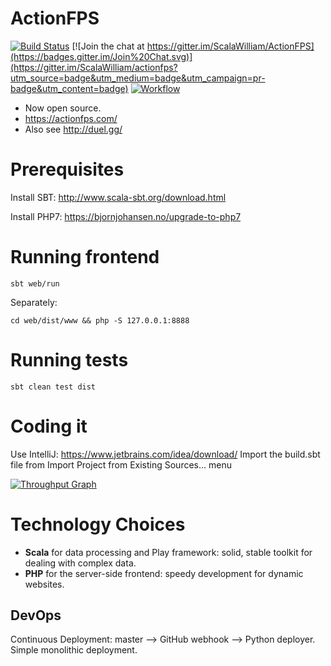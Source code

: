 # ActionFPS

[![Build Status](https://travis-ci.org/ScalaWilliam/ActionFPS.svg)](https://travis-ci.org/ScalaWilliam/ActionFPS)
[![Join the chat at https://gitter.im/ScalaWilliam/ActionFPS](https://badges.gitter.im/Join%20Chat.svg)](https://gitter.im/ScalaWilliam/actionfps?utm_source=badge&utm_medium=badge&utm_campaign=pr-badge&utm_content=badge)
[![Workflow](https://badge.waffle.io/ScalaWilliam/actionfps.png?label=ready&title=Ready)](https://waffle.io/ScalaWilliam/actionfps)

* Now open source.
* https://actionfps.com/
* Also see http://duel.gg/

# Prerequisites

Install SBT: http://www.scala-sbt.org/download.html

Install PHP7: https://bjornjohansen.no/upgrade-to-php7

# Running frontend
```
sbt web/run
```
Separately:
```
cd web/dist/www && php -S 127.0.0.1:8888
```

# Running tests

```
sbt clean test dist
```

# Coding it

Use IntelliJ: https://www.jetbrains.com/idea/download/
Import the build.sbt file from Import Project from Existing Sources... menu


[![Throughput Graph](https://graphs.waffle.io/ScalaWilliam/actionfps/throughput.svg)](https://waffle.io/ScalaWilliam/actionfps/metrics) 


# Technology Choices

* __Scala__ for data processing and Play framework: solid, stable toolkit for dealing with complex data.
* __PHP__ for the server-side frontend: speedy development for dynamic websites.

## DevOps
Continuous Deployment: master --> GitHub webhook --> Python deployer. Simple monolithic deployment.

